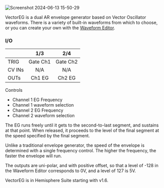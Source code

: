 ![Screenshot 2024-06-13 15-50-29](https://github.com/djphazer/O_C-Phazerville/assets/109086194/01083c00-7c85-415a-9985-1e885b516b88)

VectorEG is a dual AR envelope generator based on Vector Oscillator waveforms. There is a variety of built-in waveforms from which to choose, or you can create your own with the [Waveform Editor](https://github.com/Chysn/O_C-HemisphereSuite/wiki/Waveform-Editor).

### I/O

|        | 1/3 | 2/4 |
| ------ | :-: | :-: |
| TRIG   | Gate Ch1    | Gate Ch2    |
| CV INs |  N/A   | N/A    |
| OUTs   | Ch1 EG    | Ch2 EG    |


Controls
* Channel 1 EG Frequency
* Channel 1 waveform selection
* Channel 2 EG Frequency
* Channel 2 waveform selection


The EG runs freely until it gets to the second-to-last segment, and sustains at that point. When released, it proceeds to the level of the final segment at the speed specified by the final segment.

Unlike a traditional envelope generator, the speed of the envelope is determined with a single frequency control. The higher the frequency, the faster the envelope will run.

The outputs are uni-polar, and with positive offset, so that a level of -128 in the Waveform Editor corresponds to 0V, and a level of 127 is 5V.

VectorEG is in Hemisphere Suite starting with v1.6.

